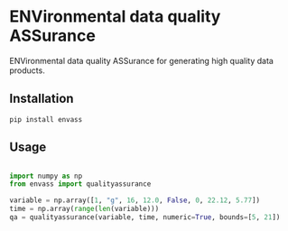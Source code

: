 # ENVironmental data quality ASSurance

ENVironmental data quality ASSurance for generating high quality data products.

## Installation

`pip install envass`

## Usage

```python

import numpy as np
from envass import qualityassurance

variable = np.array([1, "g", 16, 12.0, False, 0, 22.12, 5.77])
time = np.array(range(len(variable)))
qa = qualityassurance(variable, time, numeric=True, bounds=[5, 21])
```
